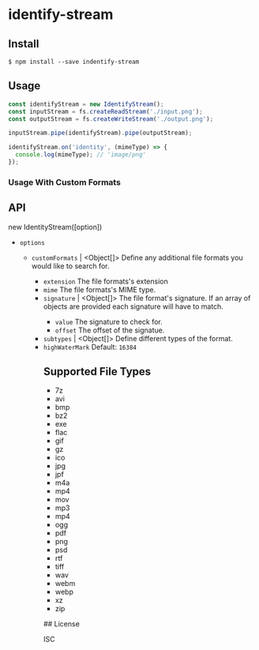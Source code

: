 # identify-stream

## Install

```
$ npm install --save indentify-stream
```

## Usage

```js
const identifyStream = new IdentifyStream();
const inputStream = fs.createReadStream('./input.png');
const outputStream = fs.createWriteStream('./output.png');

inputStream.pipe(identifyStream).pipe(outputStream);

identifyStream.on('identity', (mimeType) => {
  console.log(mimeType); // 'image/png'
});
```

### Usage With Custom Formats

## API

new IdentityStream([option])

* `options` <Object>
  * `customFormats` <Object> | <Object[]> Define any additional file formats you would like to search for.
    * `extension` <string> The file formats's extension
    * `mime` <string> The file formats's MIME type.
    * `signature` <Object> | <Object[]> The file format's signature. If an array of objects are provided each signature will have to match.
      * `value` <string> The signature to check for.
      * `offset` <number> The offset of the signatue.
    * `subtypes` <Object> | <Object[]> Define different types of the format.
  * `highWaterMark` <number> Default: `16384`

## Supported File Types

* 7z
* avi
* bmp
* bz2
* exe
* flac
* gif
* gz
* ico
* jpg
* jpf
* m4a
* mp4
* mov
* mp3
* mp4
* ogg
* pdf
* png
* psd
* rtf
* tiff
* wav
* webm
* webp
* xz
* zip

## License

ISC
